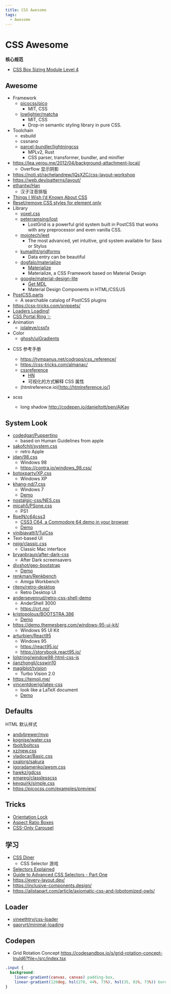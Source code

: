 ```yaml
---
title: CSS Awesome
tags:
  - Awesome
---
```


# CSS Awesome

**核心规范**

- [CSS Box Sizing Module Level 4](https://drafts.csswg.org/css-sizing-4)

## Awesome

- Framework
  - [picocss/pico](https://github.com/picocss/pico)
    - MIT, CSS
  - [lowlighter/matcha](https://github.com/lowlighter/matcha)
    - MIT, CSS
    - Drop-in semantic styling library in pure CSS.
- Toolchain
  - esbuild
  - cssnano
  - [parcel-bundler/lightningcss](https://github.com/parcel-bundler/lightningcss)
    - MPLv2, Rust
    - CSS parser, transformer, bundler, and minifier
- https://lea.verou.me/2012/04/background-attachment-local/
  - Overflow 显示阴影
- https://noti.st/rachelandrew/IQsXZC/css-layout-workshop
- https://web.dev/patterns/layout/
- [ethantw/Han](https://github.com/ethantw/Han)
  - 汉子注音排版
- [Things I Wish I’d Known About CSS ](https://news.ycombinator.com/item?id=23868355)
- [Reset/remove CSS styles for element only](https://stackoverflow.com/q/15901030/1870054)
- Library
  - [voxel.css](http://www.voxelcss.com/)
  - [peterramsing/lost](https://github.com/peterramsing/lost)
    - LostGrid is a powerful grid system built in PostCSS that works with any preprocessor and even vanilla CSS.
  - [mojotech/jeet](https://github.com/mojotech/jeet)
    - The most advanced, yet intuitive, grid system available for Sass or Stylus
  - [kumailht/gridforms](https://github.com/kumailht/gridforms)
    - Data entry can be beautiful
  - [dogfalo/materialize](https://github.com/dogfalo/materialize)
    - [Materialize](https://materializecss.com)
    - Materialize, a CSS Framework based on Material Design
  - [google/material-design-lite](https://github.com/google/material-design-lite)
    - [Get MDL](https://getmdl.io/)
    - Material Design Components in HTML/CSS/JS
- [PostCSS.parts](https://www.postcss.parts/)
  - A searchable catalog of PostCSS plugins
- https://css-tricks.com/snippets/
- [Loaders Loading!](https://codepen.io/collection/jifIK)
- [CSS Portal Ring ✨](https://codepen.io/jh3y/pen/eYMPmJW)
- Animation
  - [jolaleye/cssfx](https://github.com/jolaleye/cssfx)
- Color
  - [ghosh/uiGradients](https://github.com/ghosh/uiGradients)

* CSS 参考手册

  - https://tympanus.net/codrops/css_reference/
  - https://css-tricks.com/almanac/
  - [cssreference](http://cssreference.io/)
    - [HN](https://news.ycombinator.com/item?id=13031492)
    - 可视化的方式解释 CSS 属性
  - (htmlreference.io)[http://htmlreference.io/]

* scss
  - long shadow http://codepen.io/danieltott/pen/AjKay

## System Look

- [codedgar/Puppertino](https://github.com/codedgar/Puppertino)
  - based on Human Guidelines from apple
- [sakofchit/system.css](https://github.com/sakofchit/system.css)
  - retro Apple
- [jdan/98.css](https://github.com/jdan/98.css)
  - Windows 98
  - https://contra.io/windows_98.css/
- [botoxparty/XP.css](https://github.com/botoxparty/XP.css)
  - Windows XP
- [khang-nd/7.css](https://github.com/khang-nd/7.css)
  - Windows 7
  - [Demo](https://khang-nd.github.io/7.css)
- [nostalgic-css/NES.css](https://github.com/nostalgic-css/NES.css)
- [micah5/PSone.css](https://github.com/micah5/PSone.css)
  - PS1
- [RoelN/c64css3](https://github.com/RoelN/c64css3)
  - [CSS3 C64, a Commodore 64 demo in your browser](https://pixelambacht.nl/2013/css3-c64/)
  - [Demo](https://pixelambacht.nl/demo/css3-c64/)
- [vinibiavatti1/TuiCss](https://github.com/vinibiavatti1/TuiCss)
- Text-based UI
- [npjg/classic.css](https://github.com/npjg/classic.css)
  - Classic Mac interface
- [bryanbraun/after-dark-css](https://github.com/bryanbraun/after-dark-css)
  - After Dark screensavers
- [divshot/geo-bootstrap](https://github.com/divshot/geo-bootstrap)
  - [Demo](https://code.divshot.com/geo-bootstrap/)
- [renkman/Renkbench](https://github.com/renkman/Renkbench)
  - Amiga Workbench
- [ritenv/retro-desktop](https://github.com/ritenv/retro-desktop)
  - Retro Desktop UI
- [andersevenrud/retro-css-shell-demo](https://github.com/andersevenrud/retro-css-shell-demo)
  - AnderShell 3000
  - https://crt.no/
- [kristopolous/BOOTSTRA.386](https://github.com/kristopolous/BOOTSTRA.386)
  - [Demo](https://kristopolous.github.io/BOOTSTRA.386/)
- https://demo.themesberg.com/windows-95-ui-kit/
  - Windows 95 UI Kit
- [arturbien/React95](https://github.com/arturbien/React95)
  - Windows 95
  - https://react95.io/
  - https://storybook.react95.io/
- [lolstring/window98-html-css-js](https://github.com/lolstring/window98-html-css-js)
- [jianzhongli/csswin10](https://github.com/jianzhongli/csswin10)
- [magiblot/tvision](https://github.com/magiblot/tvision)
  - Turbo Vision 2.0
- https://temoji.me/
- [vincentdoerig/latex-css](https://github.com/vincentdoerig/latex-css)
  - look like a LaTeX document
  - [Demo](https://latex.vercel.app/)

## Defaults

HTML 默认样式

- [andybrewer/mvp](https://github.com/andybrewer/mvp)
- [kognise/water.css](https://github.com/kognise/water.css)
- [tbolt/boltcss](https://github.com/tbolt/boltcss)
- [xz/new.css](https://github.com/xz/new.css)
- [vladocar/Basic.css](https://github.com/vladocar/Basic.css)
- [oxalorg/sakura](https://github.com/oxalorg/sakura)
- [igoradamenko/awsm.css](https://github.com/igoradamenko/awsm.css)
- [hawkz/gdcss](https://github.com/hawkz/gdcss)
- [emareg/classlesscss](https://github.com/emareg/classlesscss)
- [kevquirk/simple.css](https://github.com/kevquirk/simple.css)
- https://picocss.com/examples/preview/

## Tricks

- [Orientation Lock](https://css-tricks.com/snippets/css/orientation-lock/)
- [Aspect Ratio Boxes](https://css-tricks.com/aspect-ratio-boxes/)
- [CSS-Only Carousel](https://css-tricks.com/css-only-carousel/)

## 学习

- [CSS Diner](https://flukeout.github.io/)
  - CSS Selector 游戏
- [Selectors Explained](https://kittygiraudel.github.io/selectors-explained/)
- [Guide to Advanced CSS Selectors - Part One](https://moderncss.dev/guide-to-advanced-css-selectors-part-one/)
- https://every-layout.dev/
- https://inclusive-components.design/
- https://alistapart.com/article/axiomatic-css-and-lobotomized-owls/

## Loader

- [vineethtrv/css-loader](https://github.com/vineethtrv/css-loader)
- [gaoryrt/minimal-loading](https://github.com/gaoryrt/minimal-loading)

## Codepen

- Grid Rotation Concept
  https://codesandbox.io/s/grid-rotation-concept-lnuld6?file=/src/index.tsx

```css
.input {
  background:
    linear-gradient(canvas, canvas) padding-box,
    linear-gradient(120deg, hsl(278, 44%, 73%), hsl(35, 81%, 73%)) border-box;
}
```
